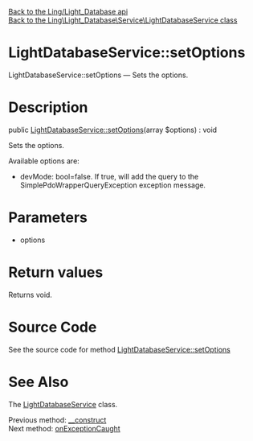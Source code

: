 [Back to the Ling/Light_Database api](https://github.com/lingtalfi/Light_Database/blob/master/doc/api/Ling/Light_Database.md)<br>
[Back to the Ling\Light_Database\Service\LightDatabaseService class](https://github.com/lingtalfi/Light_Database/blob/master/doc/api/Ling/Light_Database/Service/LightDatabaseService.md)


LightDatabaseService::setOptions
================



LightDatabaseService::setOptions — Sets the options.




Description
================


public [LightDatabaseService::setOptions](https://github.com/lingtalfi/Light_Database/blob/master/doc/api/Ling/Light_Database/Service/LightDatabaseService/setOptions.md)(array $options) : void




Sets the options.

Available options are:

- devMode: bool=false.
     If true, will add the query to the SimplePdoWrapperQueryException exception message.




Parameters
================


- options

    


Return values
================

Returns void.








Source Code
===========
See the source code for method [LightDatabaseService::setOptions](https://github.com/lingtalfi/Light_Database/blob/master/Service/LightDatabaseService.php#L47-L50)


See Also
================

The [LightDatabaseService](https://github.com/lingtalfi/Light_Database/blob/master/doc/api/Ling/Light_Database/Service/LightDatabaseService.md) class.

Previous method: [__construct](https://github.com/lingtalfi/Light_Database/blob/master/doc/api/Ling/Light_Database/Service/LightDatabaseService/__construct.md)<br>Next method: [onExceptionCaught](https://github.com/lingtalfi/Light_Database/blob/master/doc/api/Ling/Light_Database/Service/LightDatabaseService/onExceptionCaught.md)<br>

